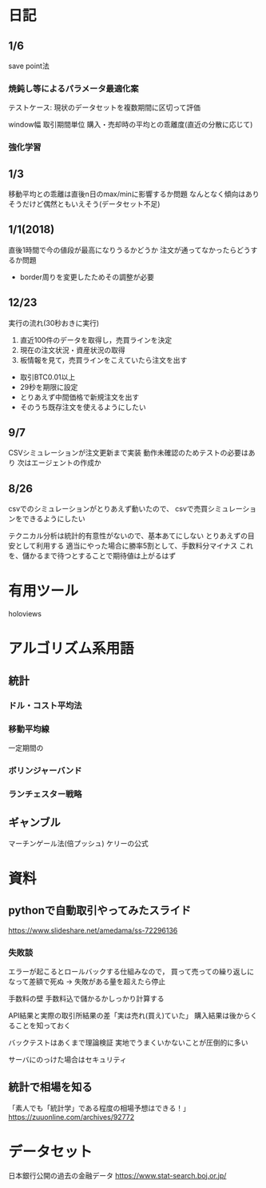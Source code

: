# 日記

## 1/6
save point法

### 焼鈍し等によるパラメータ最適化案
テストケース: 現状のデータセットを複数期間に区切って評価

window幅
取引期間単位
購入・売却時の平均との乖離度(直近の分散に応じて)

### 強化学習


## 1/3
移動平均との乖離は直後n日のmax/minに影響するか問題
なんとなく傾向はありそうだけど偶然ともいえそう(データセット不足)


## 1/1(2018)
直後1時間で今の値段が最高になりうるかどうか
注文が通ってなかったらどうするか問題
- border周りを変更したためその調整が必要

## 12/23

実行の流れ(30秒おきに実行)

1. 直近100件のデータを取得し，売買ラインを決定
2. 現在の注文状況・資産状況の取得
3. 板情報を見て，売買ラインをこえていたら注文を出す
  - 取引BTC0.01以上
  - 29秒を期限に設定
  - とりあえず中間価格で新規注文を出す
  - そのうち既存注文を使えるようにしたい


## 9/7

CSVシミュレーションが注文更新まで実装
動作未確認のためテストの必要はあり
次はエージェントの作成か


## 8/26

csvでのシミュレーションがとりあえず動いたので、
csvで売買シミュレーションをできるようにしたい

テクニカル分析は統計的有意性がないので、基本あてにしない
とりあえずの目安として利用する
適当にやった場合に勝率5割として、手数料分マイナス
これを、儲かるまで待つとすることで期待値は上がるはず


# 有用ツール

holoviews



# アルゴリズム系用語

## 統計

### ドル・コスト平均法

### 移動平均線
一定期間の

### ボリンジャーバンド

### ランチェスター戦略

## ギャンブル

マーチンゲール法(倍プッシュ)
ケリーの公式

# 資料

## pythonで自動取引やってみたスライド

https://www.slideshare.net/amedama/ss-72296136

### 失敗談

エラーが起こるとロールバックする仕組みなので，
買って売っての繰り返しになって差額で死ぬ
-> 失敗がある量を超えたら停止

手数料の壁
手数料込で儲かるかしっかり計算する

API結果と実際の取引所結果の差「実は売れ(買え)ていた」
購入結果は後からくることを知っておく

バックテストはあくまで理論検証
実地でうまくいかないことが圧倒的に多い

サーバにのっけた場合はセキュリティ

## 統計で相場を知る

「素人でも「統計学」である程度の相場予想はできる！」
https://zuuonline.com/archives/92772

# データセット

日本銀行公開の過去の金融データ
https://www.stat-search.boj.or.jp/
